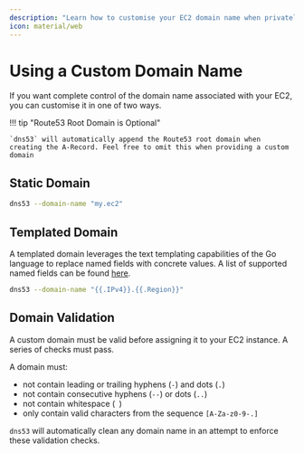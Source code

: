 ```yaml
---
description: "Learn how to customise your EC2 domain name when privately broadcasting your instance"
icon: material/web
---
```


# Using a Custom Domain Name

If you want complete control of the domain name associated with your EC2, you can customise it in one of two ways.

!!! tip "Route53 Root Domain is Optional"

    `dns53` will automatically append the Route53 root domain when creating the A-Record. Feel free to omit this when providing a custom domain

## Static Domain

```sh
dns53 --domain-name "my.ec2"
```

## Templated Domain

A templated domain leverages the text templating capabilities of the Go language to replace named fields with concrete values. A list of supported named fields can be found [here](../reference/templating.md).

```sh
dns53 --domain-name "{{.IPv4}}.{{.Region}}"
```

## Domain Validation

A custom domain must be valid before assigning it to your EC2 instance. A series of checks must pass.

A domain must:

- not contain leading or trailing hyphens (`-`) and dots (`.`)
- not contain consecutive hyphens (`--`) or dots (`..`)
- not contain whitespace (` `)
- only contain valid characters from the sequence `[A-Za-z0-9-.]`

`dns53` will automatically clean any domain name in an attempt to enforce these validation checks.

